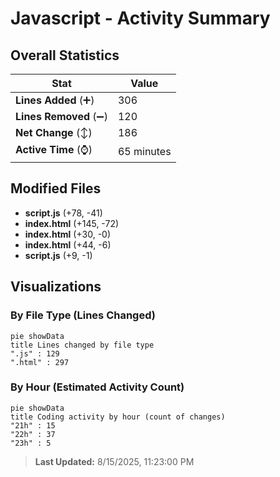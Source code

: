 # Javascript - Activity Summary 

## Overall Statistics

| Stat                   | Value                                                             |
| ---------------------- | ----------------------------------------------------------------- |
| **Lines Added** (➕)   | 306                                          |
| **Lines Removed** (➖) | 120                                        |
| **Net Change** (↕)    | 186                |
| **Active Time** (⌚)   | 65 minutes |


## Modified Files
- **script.js** (+78, -41)
- **index.html** (+145, -72)
- **index.html** (+30, -0)
- **index.html** (+44, -6)
- **script.js** (+9, -1)

## Visualizations

### By File Type (Lines Changed)

```mermaid
pie showData
title Lines changed by file type
".js" : 129
".html" : 297
```

### By Hour (Estimated Activity Count)

```mermaid
pie showData
title Coding activity by hour (count of changes)
"21h" : 15
"22h" : 37
"23h" : 5
```


> **Last Updated:** 8/15/2025, 11:23:00 PM